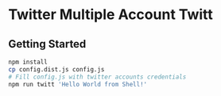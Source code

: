 Twitter Multiple Account Twitt
===

Getting Started
---

```sh
npm install
cp config.dist.js config.js
# Fill config.js with twitter accounts credentials
npm run twitt 'Hello World from Shell!'
```

